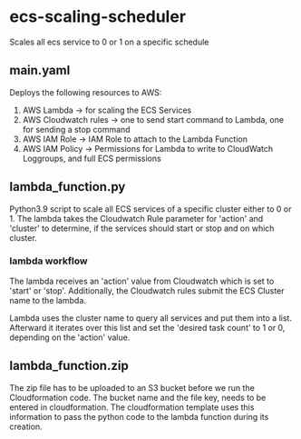# ecs-scaling-scheduler
Scales all ecs service to 0 or 1 on a specific schedule

## main.yaml
Deploys the following resources to AWS:
1. AWS Lambda -> for scaling the ECS Services
1. AWS Cloudwatch rules -> one to send start command to Lambda, one for sending a stop command
1. AWS IAM Role -> IAM Role to attach to the Lambda Function
1. AWS IAM Policy -> Permissions for Lambda to write to CloudWatch Loggroups, and full ECS permissions

## lambda_function.py
Python3.9 script to scale all ECS services of a specific cluster either to 0 or 1.
The lambda takes the Cloudwatch Rule parameter for 'action' and 'cluster' to determine,
if the services should start or stop and on which cluster.

### lambda workflow
The lambda receives an 'action' value from Cloudwatch which is set to 'start' or 'stop'.
Additionally, the Cloudwatch rules submit the ECS Cluster name to the lambda.

Lambda uses the cluster name to query all services and put them into a list. Afterward
it iterates over this list and set the 'desired task count' to 1 or 0, depending on the 'action' value.

## lambda_function.zip
The zip file has to be uploaded to an S3 bucket before we run the Cloudformation code. 
The bucket name and the file key, needs to be entered in cloudformation. The cloudformation template
uses this information to pass the python code to the lambda function during its creation.

